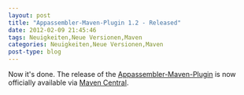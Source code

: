 ```yaml
---
layout: post
title: "Appassembler-Maven-Plugin 1.2 - Released"
date: 2012-02-09 21:45:46
tags: Neuigkeiten,Neue Versionen,Maven
categories: Neuigkeiten,Neue Versionen,Maven
post-type: blog
---
```

Now it's done. The release of the <a href="http://mojo.codehaus.org/appassembler/appassembler-maven-plugin/"  title="Appassembler Maven Plugin">Appassembler-Maven-Plugin</a> is now officially available via <a href="http://repo1.maven.org/maven2/org/codehaus/mojo/appassembler-maven-plugin/1.2/"  title="Maven Central">Maven Central</a>.